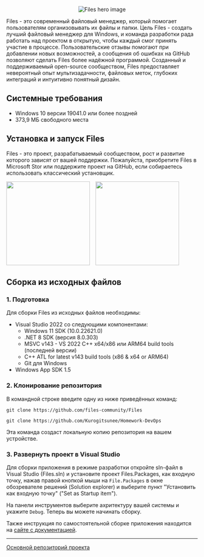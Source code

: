 <p align="center">
  <img alt="Files hero image" src="./assets/ReadmeHero.png" />
</p>

Files - это современный файловый менеджер, который помогает пользователям организовывать их файлы и папки. Цель Files - создать лучший файловый менеджер для Windows, и команда разработки рада работать над проектом в открытую, чтобы каждый смог принять участие в процессе. Пользовательские отзывы помогают при добавлении новых возможностей, а сообщения об ошибках на GitHub позволяют сделать Files более надёжной программой. Созданный и поддерживаемый open-source сообществом, Files предоставляет невероятный опыт мультизадачности, файловых меток, глубоких интеграций и интуитивно понятный дизайн.

## Системные требования

- Windows 10 версии 19041.0 или более поздней
- 373,9 МБ свободного места

## Установка и запуск Files

Files - это проект, разрабатываемый сообществом, рост и развитие которого зависят от вашей поддержки. Пожалуйста, приобретите Files в Microsoft Stor или поддержите проект на GitHub, если собираетесь использовать классический установщик.

<p align="left">
  <!-- Store Badge -->
  <a style="text-decoration:none" href="https://apps.microsoft.com/detail/9NGHP3DX8HDX?launch=true&mode=full">
    <picture>
      <source media="(prefers-color-scheme: light)" srcset="./assets/StoreBadge-dark.png" width="220" />
      <img src="./assets/StoreBadge-light.png" width="220" />
  </picture></a>
  &ensp;
  <!-- Classic Installer Badge -->
  <a style="text-decoration:none" href="https://files.community/appinstallers/Files.stable.appinstaller">
    <picture>
      <source media="(prefers-color-scheme: light)" srcset="./assets/ClassicInstallerBadge-dark.png" width="220" />
      <img src="./assets/ClassicInstallerBadge-light.png" width="220" />
    </picture></a>
</p>

## Сборка из исходных файлов

### 1. Подготовка

Для сборки Files из исходных файлов необходимы:

- Visual Studio 2022 со следующими компонентами:
    - Windows 11 SDK (10.0.22621.0)
    - .NET 8 SDK (версия 8.0.303)
    - MSVC v143 - VS 2022 C++ x64/x86 или ARM64 build tools (последней версии)
    - C++ ATL for latest v143 build tools (x86 & x64 or ARM64)
    - Git для Windows
- Windows App SDK 1.5

### 2. Клонирование репозитория

В командной строке введите одну из ниже приведённых команд:

`git clone https://github.com/files-community/Files`

`git clone https://github.com/Kurogitsunee/Homework-DevOps`

Эта команда создаст локальную копию репозитория на вашем устройстве.

### 3. Развернуть проект в Visual Studio

Для сборки приложения в режиме разработки откройте sln-файл в Visual Studio (Files.sln) и установите проект Files.Packages, как входную точку, нажав правой кнопкой мыши на `File.Packages` в окне обозревателе решений (Solution explorer) и выберите пункт "Установить как входную точку" ("Set as Startup item").

На панели инструментов выберите ахритектуру вашей системы и укажите `Debug`. Теперь вы можете начинать сборку.

Также инструкция по самостоятельной сборке приложения находится на [сайте с документацией](https://files.community/docs/contributing/building-from-source).

___

[Основной репозиторий проекта](https://github.com/files-community/Files)


